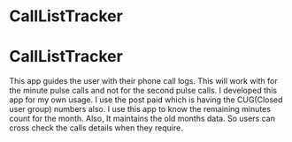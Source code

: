 CallListTracker
===============

CallListTracker
===============

This app guides the user with their phone call logs. This will work with for the minute pulse calls and not for the second pulse calls. I developed this app for my own usage. I use the post paid which is having the CUG(Closed user group) numbers also. I use this app to know the remaining minutes count for the month. Also, It maintains the old months data. So users can cross check the calls details when they require. 
